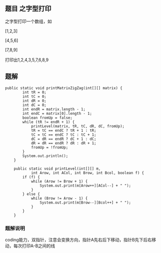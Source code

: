 ## 题目 之字型打印
之字型打印一个数组，如

[1,2,3]

[4,5,6]

[7,8,9]

打印出1,2,4,3,5,7,6,8,9
## 题解
```
public static void printMatrixZigZag(int[][] matrix) {
		int tR = 0;
		int tC = 0;
		int dR = 0;
		int dC = 0;
		int endR = matrix.length - 1;
		int endC = matrix[0].length - 1;
		boolean fromUp = false;
		while (tR != endR + 1) {
			printLevel(matrix, tR, tC, dR, dC, fromUp);
			tR = tC == endC ? tR + 1 : tR;
			tC = tC == endC ? tC : tC + 1;
			dC = dR == endR ? dC + 1 : dC;
			dR = dR == endR ? dR : dR + 1;
			fromUp = !fromUp;
		}
		System.out.println();
	}

	public static void printLevel(int[][] m, 
			int Arow, int ACol, int Brow, int Bcol, boolean f) {
		if (f) {
			while (Arow != Brow + 1) {
				System.out.print(m[Arow++][ACol--] + " ");
			}
		} else {
			while (Brow != Arow - 1) {
				System.out.print(m[Brow--][Bcol++] + " ");
			}
		}
	}
```
### 题解说明
coding能力，双指针，注意会变换方向，指针A先右后下移动，指针B先下后右移动，每次打印A-B之间的线